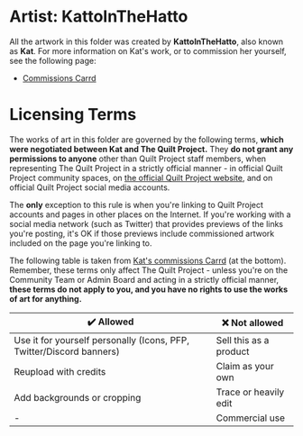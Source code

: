 # Artist: KattoInTheHatto

All the artwork in this folder was created by **KattoInTheHatto**, also known as **Kat**. For more information
on Kat's work, or to commission her yourself, see the following page:

* [Commissions Carrd](https://kattointhehatto.carrd.co/)

# Licensing Terms

The works of art in this folder are governed by the following terms, **which were negotiated between Kat and The Quilt 
Project.** They **do not grant any permissions to anyone** other than Quilt Project staff members, when representing 
The Quilt Project in a strictly official manner - in official Quilt Project community spaces, on
[the official Quilt Project website](https://quiltmc.org), and on official Quilt Project social media accounts.

The **only** exception to this rule is when you're linking to Quilt Project accounts and pages in other places on the
Internet. If you're working with a social media network (such as Twitter) that provides previews of the links you're
posting, it's OK if those previews include commissioned artwork included on the page you're linking to.

The following table is taken from [Kat's commissions Carrd](https://kattointhehatto.carrd.co/) (at the bottom).
Remember, these terms only affect The Quilt Project - unless you're on the Community Team or Admin Board and acting
in a strictly official manner, **these terms do not apply to you, and you have no rights to use the works of art for
anything.**

| ✔️ Allowed | ❌ Not allowed |
| ---------- | -------------- |
| Use it for yourself personally (Icons, PFP, Twitter/Discord banners) | Sell this as a product |
| Reupload with credits | Claim as your own |
| Add backgrounds or cropping | Trace or heavily edit |
| - | Commercial use | 
